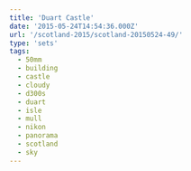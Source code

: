 ```yaml
---
title: 'Duart Castle'
date: '2015-05-24T14:54:36.000Z'
url: '/scotland-2015/scotland-20150524-49/'
type: 'sets'
tags:
  - 50mm
  - building
  - castle
  - cloudy
  - d300s
  - duart
  - isle
  - mull
  - nikon
  - panorama
  - scotland
  - sky
---
```

